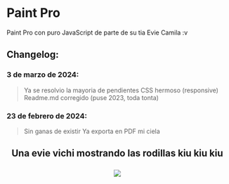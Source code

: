 
# Paint Pro

Paint Pro con puro JavaScript de parte de su tia Evie Camila :v



## Changelog:

### 3 de marzo de 2024:

> Ya se resolvio la mayoria de pendientes
> CSS hermoso (responsive)
> Readme.md corregido (puse 2023, toda tonta)

### 23 de febrero de 2024:

> Sin ganas de existir
> Ya exporta en PDF mi ciela


## <center>  Una evie vichi mostrando las rodillas kiu kiu kiu  <br><br><img src='https://avatars.githubusercontent.com/u/85806077?v=4'></center>